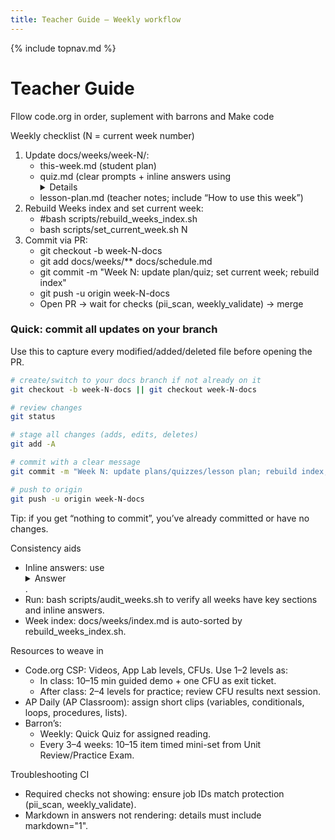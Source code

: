 ```yaml
---
title: Teacher Guide — Weekly workflow
---
```

{% include topnav.md %}

# Teacher Guide

Fllow code.org in order, suplement with barrons and Make code

Weekly checklist (N = current week number)
1. Update docs/weeks/week-N/:
   - this-week.md (student plan)
   - quiz.md (clear prompts + inline answers using <details markdown="1">)
   - lesson-plan.md (teacher notes; include “How to use this week”)
2. Rebuild Weeks index and set current week:
   - #bash scripts/rebuild_weeks_index.sh
   - bash scripts/set_current_week.sh N
3. Commit via PR:
   - git checkout -b week-N-docs
   - git add docs/weeks/** docs/schedule.md
   - git commit -m "Week N: update plan/quiz; set current week; rebuild index"
   - git push -u origin week-N-docs
   - Open PR → wait for checks (pii_scan, weekly_validate) → merge

### Quick: commit all updates on your branch
Use this to capture every modified/added/deleted file before opening the PR.

```bash
# create/switch to your docs branch if not already on it
git checkout -b week-N-docs || git checkout week-N-docs

# review changes
git status

# stage all changes (adds, edits, deletes)
git add -A

# commit with a clear message
git commit -m "Week N: update plans/quizzes/lesson plan; rebuild index; set current week"

# push to origin
git push -u origin week-N-docs
```

Tip: if you get “nothing to commit”, you’ve already committed or have no changes.

Consistency aids
- Inline answers: use <details markdown="1"><summary>Answer</summary> … </details>.
- Run: bash scripts/audit_weeks.sh to verify all weeks have key sections and inline answers.
- Week index: docs/weeks/index.md is auto-sorted by rebuild_weeks_index.sh.

Resources to weave in
- Code.org CSP: Videos, App Lab levels, CFUs. Use 1–2 levels as:
  - In class: 10–15 min guided demo + one CFU as exit ticket.
  - After class: 2–4 levels for practice; review CFU results next session.
- AP Daily (AP Classroom): assign short clips (variables, conditionals, loops, procedures, lists).
- Barron’s:
  - Weekly: Quick Quiz for assigned reading.
  - Every 3–4 weeks: 10–15 item timed mini-set from Unit Review/Practice Exam.

Troubleshooting CI
- Required checks not showing: ensure job IDs match protection (pii_scan, weekly_validate).
- Markdown in answers not rendering: details must include markdown="1".